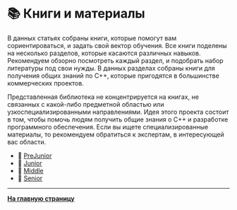 # :books: Книги и материалы

В данных статьях собраны книги, которые помогут вам сориентироваться, и задать свой вектор обучения. Все книги поделены на несколько разделов, которые касаются различных навыков. Рекомендуем обзорно посмотреть каждый раздел, и подобрать набор литературы под свои нужды. В данных разделах собраны книги для получения общих знаний по C++, которые пригодятся в большинстве коммерческих проектов.

Представленная библиотека не концентрируется на книгах, не связанных с какой-либо предметной областью или узкоспециализированными направлениями. Идея этого проекта состоит в том, чтобы помочь людям получить общие знания о C++ и разработке программного обеспечения. Если вы ищете специализированные материалы, то рекомендуем обратиться к экспертам, в интересующей вас области.

- :blue_book: [PreJunior](PreJunior.md)
- :green_book: [Junior](Junior.md)
- :orange_book: [Middle](Middle.md)
- :closed_book: [Senior](Senior.md)

---

[**На главную страницу**](../README.md)

